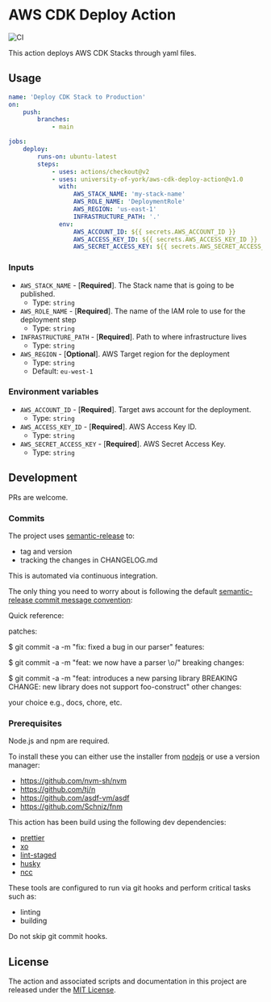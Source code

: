 # AWS CDK Deploy Action

![CI](https://github.com/university-of-york/aws-cdk-deploy-action/workflows/CI/badge.svg)

This action deploys AWS CDK Stacks through yaml files.

## Usage

```yml
name: 'Deploy CDK Stack to Production'
on:
    push:
        branches:
            - main

jobs:
    deploy:
        runs-on: ubuntu-latest
        steps:
            - uses: actions/checkout@v2
            - uses: university-of-york/aws-cdk-deploy-action@v1.0
              with:
                  AWS_STACK_NAME: 'my-stack-name'
                  AWS_ROLE_NAME: 'DeploymentRole'
                  AWS_REGION: 'us-east-1'
                  INFRASTRUCTURE_PATH: '.'
              env:
                  AWS_ACCOUNT_ID: ${{ secrets.AWS_ACCOUNT_ID }}
                  AWS_ACCESS_KEY_ID: ${{ secrets.AWS_ACCESS_KEY_ID }}
                  AWS_SECRET_ACCESS_KEY: ${{ secrets.AWS_SECRET_ACCESS_KEY }}
```

### Inputs

-   `AWS_STACK_NAME` - [**Required**]. The Stack name that is going to be published.
    -   Type: `string`
-   `AWS_ROLE_NAME` - [**Required**]. The name of the IAM role to use for the deployment step
    -   Type: `string`
-   `INFRASTRUCTURE_PATH` - [**Required**]. Path to where infrastructure lives
    -   Type: `string`
-   `AWS_REGION` - [**Optional**]. AWS Target region for the deployment
    -   Type: `string`
    -   Default: `eu-west-1`

### Environment variables

-   `AWS_ACCOUNT_ID` - [**Required**]. Target aws account for the deployment.
    -   Type: `string`
-   `AWS_ACCESS_KEY_ID` - [**Required**]. AWS Access Key ID.
    -   Type: `string`
-   `AWS_SECRET_ACCESS_KEY` - [**Required**]. AWS Secret Access Key.
    -   Type: `string`

## Development

PRs are welcome.

### Commits

The project uses [semantic-release](https://github.com/semantic-release/semantic-release) to:

-   tag and version
-   tracking the changes in CHANGELOG.md

This is automated via continuous integration.

The only thing you need to worry about is following the default [semantic-release commit message convention](https://github.com/angular/angular.js/blob/master/DEVELOPERS.md#-git-commit-guidelines):

Quick reference:

patches:

\$ git commit -a -m "fix: fixed a bug in our parser"
features:

\$ git commit -a -m "feat: we now have a parser \o/"
breaking changes:

\$ git commit -a -m "feat: introduces a new parsing library
BREAKING CHANGE: new library does not support foo-construct"
other changes:

your choice e.g., docs, chore, etc.

### Prerequisites

Node.js and npm are required.

To install these you can either use the installer from [nodejs](https://www.nodejs.org/) or use a version manager:

-   https://github.com/nvm-sh/nvm
-   https://github.com/tj/n
-   https://github.com/asdf-vm/asdf
-   https://github.com/Schniz/fnm

This action has been build using the following dev dependencies:

-   [prettier](https://github.com/prettier/prettier)
-   [xo](https://github.com/xojs/xo)
-   [lint-staged](https://github.com/okonet/lint-staged)
-   [husky](https://github.com/typicode/husky)
-   [ncc](https://github.com/vercel/ncc)

These tools are configured to run via git hooks and perform critical tasks such as:

-   linting
-   building

Do not skip git commit hooks.

## License

The action and associated scripts and documentation in this project are released under the [MIT License](LICENSE).
